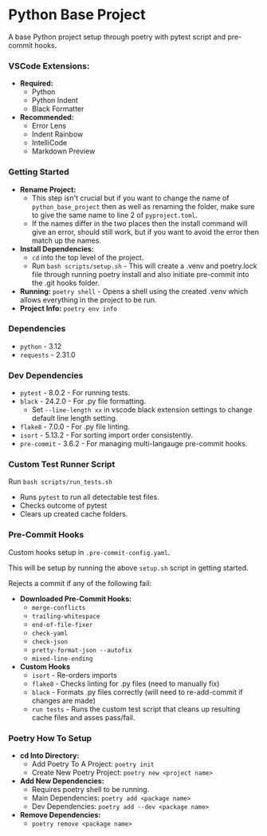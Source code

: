 # Python Base Project
A base Python project setup through poetry with pytest script and pre-commit hooks.

### VSCode Extensions:
- **Required:**
    - Python
    - Python Indent
    - Black Formatter
- **Recommended:**
    - Error Lens
    - Indent Rainbow
    - IntelliCode
    - Markdown Preview

### Getting Started
- **Rename Project:**
    - This step isn't crucial but if you want to change the name of `python_base_project` then as well as renaming the folder, make sure to give the same name to line 2 of `pyproject.toml`.
    - If the names differ in the two places then the install command will give an error, should still work, but if you want to avoid the error then match up the names.
- **Install Dependencies:**
    - `cd` into the top level of the project.
    - Run `bash scripts/setup.sh` - This will create a .venv and poetry.lock file through running poetry install and also initiate pre-commit into the .git hooks folder.
- **Running:** `poetry shell` - Opens a shell using the created .venv which allows everything in the project to be run.
- **Project Info:** `poetry env info`


### Dependencies
- `python` - 3.12
- `requests` - 2.31.0

### Dev Dependencies
- `pytest` - 8.0.2 - For running tests.
- `black` - 24.2.0 - For .py file formatting.
    - Set `--line-length xx` in vscode black extension settings to change default line length setting.
- `flake8` - 7.0.0 - For .py file linting.
- `isort` - 5.13.2 - For sorting import order consistently.
- `pre-commit` - 3.6.2 - For managing multi-langauge pre-commit hooks.

### Custom Test Runner Script
Run `bash scripts/run_tests.sh`
- Runs `pytest` to run all detectable test files.
- Checks outcome of pytest
- Clears up created cache folders.

### Pre-Commit Hooks
Custom hooks setup in `.pre-commit-config.yaml`.

This will be setup by running the above `setup.sh` script in getting started.

Rejects a commit if any of the following fail:
- **Downloaded Pre-Commit Hooks:**
    - `merge-conflicts`
    - `trailing-whitespace`
    - `end-of-file-fixer`
    - `check-yaml`
    - `check-json`
    - `pretty-format-json --autofix`
    - `mixed-line-ending`
- **Custom Hooks**
    - `isort` - Re-orders imports
    - `flake8` - Checks linting for .py files (need to manually fix)
    - `black` - Formats .py files correctly (will need to re-add-commit if changes are made)
    - `run tests` - Runs the custom test script that cleans up resulting cache files and asses pass/fail.

### Poetry How To Setup
- **cd Into Directory:**
    - Add Poetry To A Project: `poetry init`
    - Create New Poetry Project: `poetry new <project name>`
- **Add New Dependencies:**
    - Requires poetry shell to be running.
    - Main Dependencies: `poetry add <package name>`
    - Dev Dependencies: `poetry add --dev <package name>`
- **Remove Dependencies:**
    - `poetry remove <package name>`
